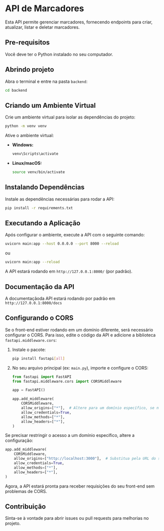 # API de Marcadores

Esta API permite gerenciar marcadores, fornecendo endpoints para criar, atualizar, listar e deletar marcadores.

## Pre-requisitos

Você deve ter o Python instalado no seu computador.

## Abrindo projeto

Abra o terminal e entre na pasta `backend`:

```sh
cd backend
```

## Criando um Ambiente Virtual

Crie um ambiente virtual para isolar as dependências do projeto:

```sh
python -m venv venv
```

Ative o ambiente virtual:

- **Windows:**
  ```sh
  venv\Scripts\activate
  ```
- **Linux/macOS:**
  ```sh
  source venv/bin/activate
  ```

## Instalando Dependências

Instale as dependências necessárias para rodar a API:

```sh
pip install -r requirements.txt
```

## Executando a Aplicação

Após configurar o ambiente, execute a API com o seguinte comando:

```sh
uvicorn main:app --host 0.0.0.0 --port 8000 --reload
```
ou 

```sh
uvicorn main:app --reload
```

A API estará rodando em `http://127.0.0.1:8000/` (por padrão).

## Documentação da API

A documentaçãoda API estará rodando por padrão em `http://127.0.0.1:8000/docs`

## Configurando o CORS

Se o front-end estiver rodando em um domínio diferente, será necessário configurar o CORS. Para isso, edite o código da API e adicione a biblioteca `fastapi.middleware.cors`:

1. Instale o pacote:

   ```sh
   pip install fastapi[all]
   ```

2. No seu arquivo principal (ex: `main.py`), importe e configure o CORS:

   ```python
   from fastapi import FastAPI
   from fastapi.middleware.cors import CORSMiddleware

   app = FastAPI()

   app.add_middleware(
       CORSMiddleware,
       allow_origins=["*"],  # Altere para um domínio específico, se necessário
       allow_credentials=True,
       allow_methods=["*"],
       allow_headers=["*"],
   )
   ```

Se precisar restringir o acesso a um domínio específico, altere a configuração:

```python
app.add_middleware(
    CORSMiddleware,
    allow_origins=["http://localhost:3000"],  # Substitua pela URL do seu front-end
    allow_credentials=True,
    allow_methods=["*"],
    allow_headers=["*"],
)
```

Agora, a API estará pronta para receber requisições do seu front-end sem problemas de CORS.

## Contribuição

Sinta-se à vontade para abrir issues ou pull requests para melhorias no projeto.